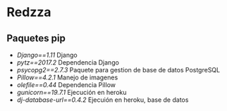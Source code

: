 # Redzza


## Paquetes pip

- *Django==1.11* 							Django
- *pytz==2017.2* 							Dependencia Django
- *psycopg2==2.7.3* 						Paquete para gestion de base de datos PostgreSQL
- *Pillow==4.2.1*							Manejo de imagenes 
- *olefile==0.44*							Dependencia Pillow
- *gunicorn==19.7.1* 						Ejecución en heroku
- *dj-database-url==0.4.2* 					Ejecuión en heroku, base de datos



